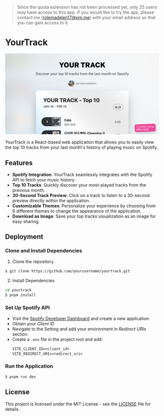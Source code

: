 > Since the quota extension has not been processed yet, only 25 users may have access to this app. If you would like to try the app, please contact me (rolemadelen17@pm.me) with your email address so that you can gain access to it.

# YourTrack

![](/public/ogimage.png)

YourTrack is a React-based web application that allows you to easily view the top 10 tracks from your last month's history of playing music on Spotify.

## Features

- **Spotify Integration**: YourTrack seamlessly integrates with the Spotify API to fetch your music history.
- **Top 10 Tracks**: Quickly discover your most-played tracks from the previous month.
- **30-Second Track Preview**: Click on a track to listen to a 30-second preview directly within the application.
- **Customizable Themes**: Personalize your experience by choosing from 6 different themes to change the appearance of the application.
- **Download as Image**: Save your top tracks visualization as an image for easy sharing.

## Deployment

### Clone and Install Dependencies

1. Clone the repository

```sh
$ git clone https://github.com/yourusername/yourtrack.git
```

2. Install Dependencies

```sh
cd yourtrack
$ pnpm install
```

### Set Up Spotify API

- Visit the [Spotify Developer Dashboard](https://developer.spotify.com/dashboard) and create a new application.
- Obtain your _Client ID_
- Navigate to the Setting and add your environment in _Redirect URIs_ section.
- Create a `.env` file in the project root and add:
  ```env
  VITE_CLIENT_ID=<client_id>
  VITE_REDIRECT_URI=<redirect_uri>
  ```

### Run the Application

```sh
$ pnpm run dev
```

## License

This project is licensed under the MIT License - see the [LICENSE](./LICENSE.md) file for details.
